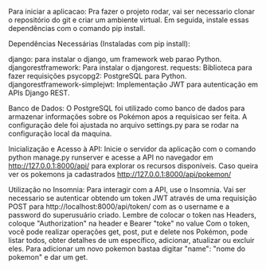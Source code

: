 Para iniciar a aplicacao:
Pra fazer o projeto rodar, vai ser necessario clonar o repositório do git e criar um ambiente virtual. Em seguida, instale essas dependências com o comando pip install.

Dependências Necessárias (Instaladas com pip install):

django: para instalar o django, um framework web parao Python.
djangorestframework: Para instalar o djangorest.
requests: Biblioteca para fazer requisições
psycopg2: PostgreSQL para Python.
djangorestframework-simplejwt: Implementação JWT para autenticação em APIs Django REST.

Banco de Dados:
O PostgreSQL foi utilizado como banco de dados para armazenar informações sobre os Pokémon apos a requisicao ser feita. A configuração dele foi ajustada no arquivo settings.py para se rodar na configuração local da maquina.

Inicialização e Acesso à API:
Inicie o servidor da aplicação com o comando python manage.py runserver e acesse a API no navegador em http://127.0.0.1:8000/api/ para explorar os recursos disponíveis. Caso queira ver os pokemons ja cadastrados http://127.0.0.1:8000/api/pokemon/  

Utilização no Insomnia:
Para interagir com a API, use o Insomnia. Vai ser necessario se autenticar obtendo um token JWT através de uma requisição POST para http://localhost:8000/api/token/ com as o username e a password do superusuário criado. Lembre de colocar o token nas Headers, coloque "Authorization" na header e Bearer "toke" no value  Com o token, você pode realizar operações get, post, put e delete nos Pokémon, pode listar todos, obter detalhes de um específico, adicionar, atualizar ou excluir eles. Para adicionar um novo pokemon bastaa digitar "name": "nome do pokemon" e dar um get. 

